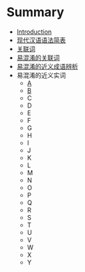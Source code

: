# Summary

* [Introduction](README.md)
* [现代汉语语法简表](xian-dai-han-yu-yu-fa-jian-biao.md)
* [关联词](guan-lian-ci.md)
* [易混淆的关联词](yi-hun-yao-de-guan-lian-ci.md)
* [易混淆的近义成语辨析](yi-hun-yao-de-jin-yi-cheng-yu-bian-xi.md)
* 易混淆的近义实词
  * [A](a.md)
  * [B](b.md)
  * C
  * D
  * E
  * F
  * G
  * H
  * I
  * J
  * K
  * L
  * M
  * N
  * O
  * P
  * Q
  * R
  * S
  * T
  * U
  * V
  * W
  * X
  * Y

